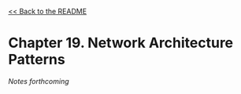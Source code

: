 [&lt;&lt; Back to the README](README.md)

# Chapter 19. Network Architecture Patterns

*Notes forthcoming*